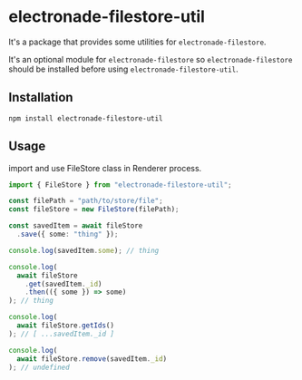 # electronade-filestore-util

It's a package that provides some utilities for `electronade-filestore`.

It's an optional module for `electronade-filestore` so `electronade-filestore` should be installed before using `electronade-filestore-util`.

## Installation
``` shell
npm install electronade-filestore-util
```

## Usage

import and use FileStore class in Renderer process.

``` typescript
import { FileStore } from "electronade-filestore-util";

const filePath = "path/to/store/file";
const fileStore = new FileStore(filePath);

const savedItem = await fileStore
  .save({ some: "thing" });

console.log(savedItem.some); // thing

console.log(
  await fileStore
    .get(savedItem._id)
    .then(({ some }) => some)
); // thing

console.log(
  await fileStore.getIds()
); // [ ...savedItem._id ]

console.log(
  await fileStore.remove(savedItem._id)
); // undefined
```
